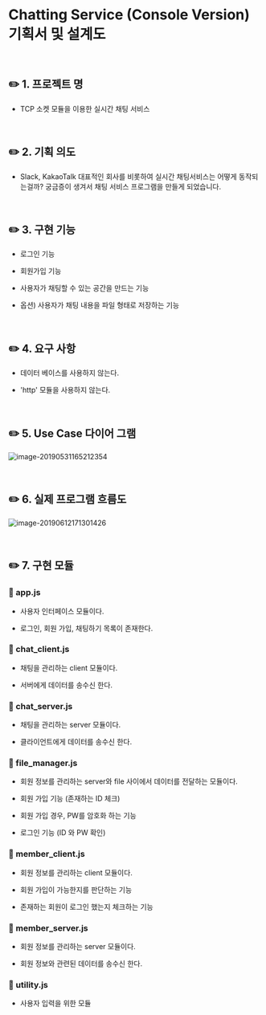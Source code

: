 # Chatting Service (Console Version) 기획서 및 설계도

<br>

## :pencil2: 1. 프로젝트 명

* TCP 소켓 모듈을 이용한 실시간 채팅 서비스

<br>

## :pencil2: 2. 기획 의도

* Slack, KakaoTalk 대표적인 회사를 비롯하여 실시간 채팅서비스는 어떻게 동작되는걸까? 궁금증이 생겨서 채팅 서비스 프로그램을 만들게 되었습니다.

<br>

## :pencil2: 3. 구현 기능

* 로그인 기능

* 회원가입 기능

* 사용자가 채팅할 수 있는 공간을 만드는 기능

* 옵션) 사용자가 채팅 내용을 파일 형태로 저장하는 기능

<br>

## :pencil2: 4. 요구 사항

* 데이터 베이스를 사용하지 않는다.

* 'http' 모듈을 사용하지 않는다.

<br>

## :pencil2: 5. Use Case 다이어 그램
![image-20190531165212354](https://github.com/bestdevhyo1225/image_repository/blob/master/image-20190531165212354.png?raw=true)

<br>

## :pencil2: 6. 실제 프로그램 흐름도
![image-20190612171301426](https://github.com/bestdevhyo1225/image_repository/blob/master/image-20190612171301426.png?raw=true)

<br>

## :pencil2: 7. 구현 모듈

### :page_with_curl: app.js

* 사용자 인터페이스 모듈이다.

* 로그인, 회원 가입, 채팅하기 목록이 존재한다.

### :page_with_curl: chat_client.js

* 채팅을 관리하는 client 모듈이다.

* 서버에게 데이터를 송수신 한다.

### :page_with_curl: chat_server.js

* 채팅을 관리하는 server 모듈이다.

* 클라이언트에게 데이터를 송수신 한다.

### :page_with_curl: file_manager.js

* 회원 정보를 관리하는 server와 file 사이에서 데이터를 전달하는 모듈이다.

* 회원 가입 기능 (존재하는 ID 체크)

* 회원 가입 경우, PW를 암호화 하는 기능

* 로그인 기능 (ID 와 PW 확인)

### :page_with_curl: member_client.js

* 회원 정보를 관리하는 client 모듈이다.

* 회원 가입이 가능한지를 판단하는 기능

* 존재하는 회원이 로그인 했는지 체크하는 기능

### :page_with_curl: member_server.js

* 회원 정보를 관리하는 server 모듈이다.

* 회원 정보와 관련된 데이터를 송수신 한다.

### :page_with_curl: utility.js

* 사용자 입력을 위한 모듈